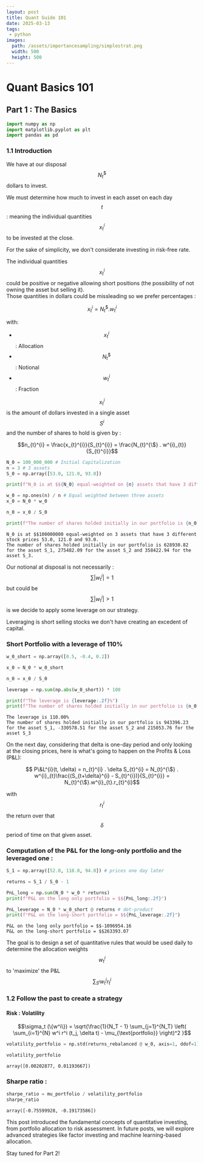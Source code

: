 ```yaml
---
layout: post
title: Quant Guide 101
date: 2025-03-13
tags:
 - python
images:
  path: /assets/importancesampling/simplestrat.png
  width: 500
  height: 500
---
```


# Quant Basics 101

## Part 1 : The Basics


```python
import numpy as np
import matplotlib.pyplot as plt
import pandas as pd
```

### 1.1 Introduction

We have at our disposal $$N_t^{\$}$$ dollars to invest. <br />

We must determine how much to invest in each asset on each day $$t$$ : meaning the individual quantities $$x^{i}_t$$ to be invested at the close.<br />

For the sake of simplicity, we don't considerate investing in risk-free rate. <br />

The individual quantities $$x^{i}_t$$ could be positive or negative allowing short positions (the possibility of not owning the asset but selling it). <br /> Those quantities in dollars could be missleading so we prefer percentages : <br />

$$x_{t}^{i} = N_{t}^{\$} . w^{i}_{t}$$

with:
- $$x_{t}^{i}$$ : Allocation
- $$N_{t}^{\$}$$ : Notional
- $$w^{i}_{t}$$ : Fraction


$$x_{t}^{i}$$ is the amount of dollars invested in a single asset $$S^{i}$$ and the number of shares to hold is given by :

$$n_{t}^{i} = \frac{x_{t}^{i}}{S_{t}^{i}} = \frac{N_{t}^{\$} . w^{i}_{t}}{S_{t}^{i}}$$


```python
N_0 = 100_000_000 # Initial Capitalization
n = 3 # 3 assets
S_0 = np.array([53.0, 121.0, 93.0])

print(f"N_0 is at $${N_0} equal-weighted on {n} assets that have 3 different stock prices {S_0[0]}, {S_0[1]} and {S_0[2]}.")

w_0 = np.ones(n) / n # Equal weighted between three assets
x_0 = N_0 * w_0

n_0 = x_0 / S_0

print(f"The number of shares holded initially in our portfolio is {n_0[0]:.2f} for the asset S_1, {n_0[1]:.2f} for the asset S_2 and {n_0[2]:.2f} for the asset S_3.")
```

    N_0 is at $$100000000 equal-weighted on 3 assets that have 3 different stock prices 53.0, 121.0 and 93.0.
    The number of shares holded initially in our portfolio is 628930.82 for the asset S_1, 275482.09 for the asset S_2 and 358422.94 for the asset S_3.


Our notional at disposal is not necessarily : $$\sum | w_{t}^{i} | = 1$$ but could be $$\sum | w_{t}^{i} | > 1$$ is we decide to apply some leverage on our strategy.

Leveraging is short selling stocks we don't have creating an excedent of capital.

### Short Portfolio with a leverage of 110%


```python
w_0_short = np.array([0.5, -0.4, 0.2])

x_0 = N_0 * w_0_short

n_0 = x_0 / S_0

leverage = np.sum(np.abs(w_0_short)) * 100

print(f"The leverage is {leverage:.2f}%")
print(f"The number of shares holded initially in our portfolio is {n_0[0]:.2f} for the asset S_1, {n_0[1]:.2f} for the asset S_2 and {n_0[2]:.2f} for the asset S_3")
```

    The leverage is 110.00%
    The number of shares holded initially in our portfolio is 943396.23 for the asset S_1, -330578.51 for the asset S_2 and 215053.76 for the asset S_3


On the next day, considering that delta is one-day period and only looking at the closing prices, here is what's going to happen on the Profits \& Loss (P\&L): 

$$ P\&L^{i}(t, \delta) = n_{t}^{i} . \delta S_{t}^{i} = N_{t}^{\$} . w^{i}_{t}\frac{(S_{t+\delta}^{i} - S_{t}^{i})}{S_{t}^{i}} =  N_{t}^{\$}.w^{i}_{t}.r_{t}^{i}$$

with $$r_{t}^{i}$$ the return over that $$\delta$$ period of time on that given asset.

### Computation of the P&L for the long-only portfolio and the leveraged one :


```python
S_1 = np.array([52.0, 118.0, 94.0]) # prices one day later

returns = S_1 / S_0 - 1

PnL_long = np.sum(N_0 * w_0 * returns) 
print(f"P&L on the long only portfolio = $${PnL_long:.2f}")

PnL_leverage = N_0 * w_0_short @ returns # dot-product
print(f"P&L on the long-short portfolio = $${PnL_leverage:.2f}")
```

    P&L on the long only portfolio = $$-1096954.16
    P&L on the long-short portfolio = $$263393.07


The goal is to design a set of quantitative rules that would be used daily to determine the allocation weights $$w_{t}^{i}$$ to 'maximize' the P&L $$\sum_{S^{i}} w_{t}^{i} r_{t}^{i}$$

### 1.2 Follow the past to create a strategy

#### Risk : Volatility

$$\sigma_t (\{w^i\}) = \sqrt{\frac{1}{N_T - 1} \sum_{j=1}^{N_T} \left( \sum_{i=1}^{N} w^i r^i (t_j, \delta t) - \mu_{\text{portfolio}} \right)^2 }$$

```python
volatility_portfolio = np.std(returns_rebalanced @ w_0, axis=1, ddof=1) # unbiased variance

volatility_portfolio
```

    array([0.00202877, 0.01193667])

### Sharpe ratio :

```python
sharpe_ratio = mu_portfolio / volatility_portfolio
sharpe_ratio
```

    array([-0.75599928, -0.19173586])


This post introduced the fundamental concepts of quantitative investing, from portfolio allocation to risk assessment. In future posts, we will explore advanced strategies like factor investing and machine learning-based allocation.

Stay tuned for Part 2!
